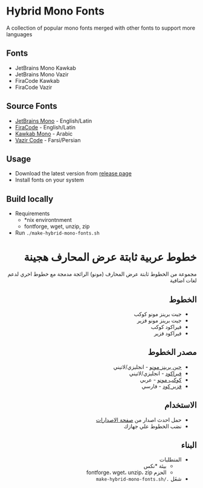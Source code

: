 
# Hybrid Mono Fonts

A collection of popular mono fonts merged with other fonts to support more languages

## Fonts
- JetBrains Mono Kawkab
- JetBrains Mono Vazir
- FiraCode Kawkab
- FiraCode Vazir

## Source Fonts
- [JetBrains Mono](https://github.com/JetBrains/JetBrainsMono) - English/Latin
- [FiraCode](https://github.com/tonsky/FiraCode) - English/Latin
- [Kawkab Mono](https://github.com/aiaf/kawkab-mono) - Arabic
- [Vazir Code](https://github.com/rastikerdar/vazir-code-font) - Farsi/Persian


## Usage
- Download the latest version from [release page](https://github.com/aster-phoenix/hybrid-mono-fonts/releases)
- Install fonts on your system

## Build locally
- Requirements
    - *nix environtnment
	- fontforge, wget, unzip, zip
- Run `./make-hybrid-mono-fonts.sh`



<div dir="rtl">

# خطوط عربية ثابتة عرض المحارف هجينة
مجموعة من الخطوط ثابتة عرض المحارف (مونو) الرائجة مدمجة مع خطوط اخري لدعم لغات اضافية 


## الخطوط
- جيت برينز مونو كوكب
- جيت برينز مونو فزير
- فيراكود كوكب
- فيراكود فزير

## مصدر الخطوط
- [جين برينز مونو](https://github.com/JetBrains/JetBrainsMono) - انجليزي/لاتيني
- [فيراكود](https://github.com/tonsky/FiraCode) - انجليزي/لاتيني
- [كوكب مونو](https://github.com/aiaf/kawkab-mono) - عربي
- [فزير كود](https://github.com/rastikerdar/vazir-code-font) - فارسي


## الاستخدام
- حمل احدث اصدار من [صفحة الاصدارات](https://github.com/aster-phoenix/hybrid-mono-fonts/releases)
- نصَب الخطوط علي جهازك

## البناء
- المتطلبات
    - بيئة *نكس
	- الحزم fontforge، wget، unzip، zip
- شغَل `./make-hybrid-mono-fonts.sh`
</div>
